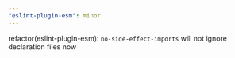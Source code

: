```yaml
---
"eslint-plugin-esm": minor
---
```


refactor(eslint-plugin-esm): `no-side-effect-imports` will not ignore declaration files now
